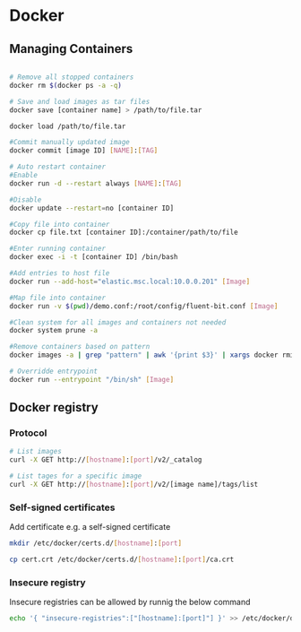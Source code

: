 # Docker

## Managing Containers

````bash

# Remove all stopped containers
docker rm $(docker ps -a -q)

# Save and load images as tar files
docker save [container name] > /path/to/file.tar

docker load /path/to/file.tar

#Commit manually updated image
docker commit [image ID] [NAME]:[TAG]

# Auto restart container
#Enable
docker run -d --restart always [NAME]:[TAG]

#Disable
docker update --restart=no [container ID]

#Copy file into container
docker cp file.txt [container ID]:/container/path/to/file

#Enter running container
docker exec -i -t [container ID] /bin/bash

#Add entries to host file
docker run --add-host="elastic.msc.local:10.0.0.201" [Image]

#Map file into container
docker run -v $(pwd)/demo.conf:/root/config/fluent-bit.conf [Image]

#Clean system for all images and containers not needed
docker system prune -a

#Remove containers based on pattern
docker images -a | grep "pattern" | awk '{print $3}' | xargs docker rmi

# Overridde entrypoint
docker run --entrypoint "/bin/sh" [Image]
````

## Docker registry

### Protocol

````bash
# List images
curl -X GET http://[hostname]:[port]/v2/_catalog

# List tages for a specific image
curl -X GET http://[hostname]:[port]/v2/[image name]/tags/list
````

### Self-signed certificates

Add certificate e.g. a self-signed certificate

````bash
mkdir /etc/docker/certs.d/[hostname]:[port]

cp cert.crt /etc/docker/certs.d/[hostname]:[port]/ca.crt
````

### Insecure registry

Insecure registries can be allowed by runnig the below command

````bash
echo '{ "insecure-registries":["[hostname]:[port]"] }' >> /etc/docker/daemon.json
````